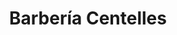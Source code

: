 ---
title: "Barbería Centelles"
url: /castellon-de-la-plana-castello-de-la-plana/barberia-centelles/
shop: peluquería
---